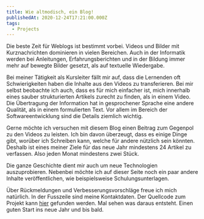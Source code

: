 ```yaml
---
title: Wie altmodisch, ein Blog!
publishedAt: 2020-12-24T17:21:00.000Z
tags:
  - Projects
---
```


Die beste Zeit für Weblogs ist bestimmt vorbei. Videos und Bilder mit Kurznachrichten dominieren in vielen Bereichen. Auch in der Informatik werden bei Anleitungen, Erfahrungsberichten und in der Bildung immer mehr auf bewegte Bilder gesetzt, als auf textuelle Wiedergabe.

Bei meiner Tätigkeit als Kursleiter fällt mir auf, dass die Lernenden oft Schwierigkeiten haben die Inhalte aus den Videos zu transferieren. Bei mir selbst beobachte ich auch, dass es für mich einfacher ist, mich innerhalb eines sauber strukturierten Artikels zurecht zu finden, als in einem Video. Die Übertragung der Information hat in gesprochener Sprache eine andere Qualität, als in einem formulierten Text. Vor allem im Bereich der Softwareentwicklung sind die Details ziemlich wichtig.

Gerne möchte ich versuchen mit diesem Blog einen Beitrag zum Gegenpol zu den Videos zu leisten. Ich bin davon überzeugt, dass es einige Dinge gibt, worüber ich Schreiben kann, welche für andere nützlich sein könnten. Deshalb ist eines meiner Ziele für das neue Jahr mindestens 24 Artikel zu verfassen. Also jeden Monat mindestens zwei Stück.

Die ganze Geschichte dient mir auch um neue Technologien auszuprobieren. Nebenbei möchte ich auf dieser Seite noch ein paar andere Inhalte veröffentlichen, wie beispielsweise Schulungsunterlagen.

Über Rückmeldungen und Verbesserungsvorschläge freue ich mich natürlich. In der Fusszeile sind meine Kontaktdaten. Der Quellcode zum Projekt kann [hier](https://github.com/openscript/obin.ch) gefunden werden. Mal sehen was daraus entsteht. Einen guten Start ins neue Jahr und bis bald.
